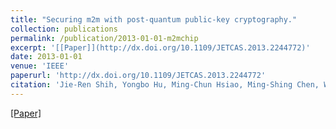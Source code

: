 ```yaml
---
title: "Securing m2m with post-quantum public-key cryptography."
collection: publications
permalink: /publication/2013-01-01-m2mchip
excerpt: '[[Paper]](http://dx.doi.org/10.1109/JETCAS.2013.2244772)'
date: 2013-01-01
venue: 'IEEE'
paperurl: 'http://dx.doi.org/10.1109/JETCAS.2013.2244772'
citation: 'Jie-Ren Shih, Yongbo Hu, Ming-Chun Hsiao, Ming-Shing Chen, Wen-Chung Shen, Bo-Yin Yang, An-Yeu Wu, and Chen-Mou Cheng. &quot;Securing m2m with post-quantum public-key cryptography.&quot; <i>IEEE J. Emerg. Sel. Topics Circuits Syst.,</i> 3(1):106–116, 2013.'
---
```

[[Paper]](http://dx.doi.org/10.1109/JETCAS.2013.2244772)

